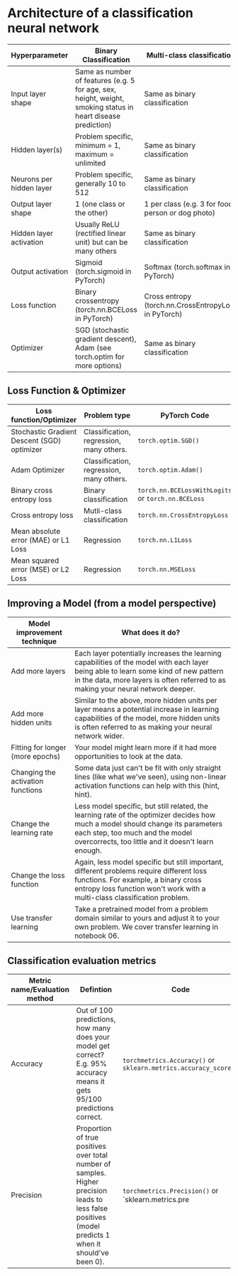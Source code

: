# Architecture of a classification neural network

| Hyperparameter       | Binary Classification  | Multi-class classification |
| -------------------- | ---------------------- | ------------------------- |
| Input layer shape    | Same as number of features (e.g. 5 for age, sex, height, weight, smoking status in heart disease prediction)  | Same as binary classification |
| Hidden layer(s)      | Problem specific, minimum = 1, maximum = unlimited  | Same as binary classification |
| Neurons per hidden layer   | Problem specific, generally 10 to 512  | Same as binary classification |
| Output layer shape   | 1 (one class or the other)  | 1 per class (e.g. 3 for food, person or dog photo) |
| Hidden layer activation   | Usually ReLU (rectified linear unit) but can be many others  | Same as binary classification |
| Output activation   | Sigmoid (torch.sigmoid in PyTorch)  | Softmax (torch.softmax in PyTorch) |
| Loss function   | Binary crossentropy (torch.nn.BCELoss in PyTorch)  | Cross entropy (torch.nn.CrossEntropyLoss in PyTorch) |
| Optimizer   | SGD (stochastic gradient descent), Adam (see torch.optim for more options)  | Same as binary classification |

## Loss Function & Optimizer

| Loss function/Optimizer | Problem type | PyTorch Code |
| --- | --- | --- |
| Stochastic Gradient Descent (SGD) optimizer | Classification, regression, many others. | `torch.optim.SGD()` |
| Adam Optimizer | Classification, regression, many others. | `torch.optim.Adam()` |
| Binary cross entropy loss | Binary classification | `torch.nn.BCELossWithLogits` or `torch.nn.BCELoss` |
| Cross entropy loss | Mutli-class classification | `torch.nn.CrossEntropyLoss` |
| Mean absolute error (MAE) or L1 Loss | Regression | `torch.nn.L1Loss` |
| Mean squared error (MSE) or L2 Loss | Regression | `torch.nn.MSELoss` |

## Improving a Model (from a model perspective)

| Model improvement technique | What does it do? |
| --- | --- |
| Add more layers | Each layer potentially increases the learning capabilities of the model with each layer being able to learn some kind of new pattern in the data, more layers is often referred to as making your neural network deeper. |
| Add more hidden units | Similar to the above, more hidden units per layer means a potential increase in learning capabilities of the model, more hidden units is often referred to as making your neural network wider. |
| Fitting for longer (more epochs) | Your model might learn more if it had more opportunities to look at the data. |
| Changing the activation functions | Some data just can't be fit with only straight lines (like what we've seen), using non-linear activation functions can help with this (hint, hint). |
| Change the learning rate | Less model specific, but still related, the learning rate of the optimizer decides how much a model should change its parameters each step, too much and the model overcorrects, too little and it doesn't learn enough. |
| Change the loss function | Again, less model specific but still important, different problems require different loss functions. For example, a binary cross entropy loss function won't work with a multi-class classification problem. |
| Use transfer learning | Take a pretrained model from a problem domain similar to yours and adjust it to your own problem. We cover transfer learning in notebook 06. |

## Classification evaluation metrics

| Metric name/Evaluation method | Defintion | Code |
| --- | --- | --- |
| Accuracy | Out of 100 predictions, how many does your model get correct? E.g. 95% accuracy means it gets 95/100 predictions correct. | `torchmetrics.Accuracy()` or `sklearn.metrics.accuracy_score()` |
| Precision | Proportion of true positives over total number of samples. Higher precision leads to less false positives (model predicts 1 when it should've been 0). | `torchmetrics.Precision()` or `sklearn.metrics.pre
